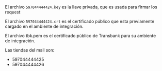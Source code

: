 El archivo `597044444424.key` es la llave privada, que es usada para firmar los
request

El archivo `597044444424.crt` es el certificado público que esta previamente
cargado en el ambiente de integración.

El archivo tbk.pem es el certificado público de Transbank para su ambiente de integración.

Las tiendas del mall son:
- 597044444425
- 597044444426